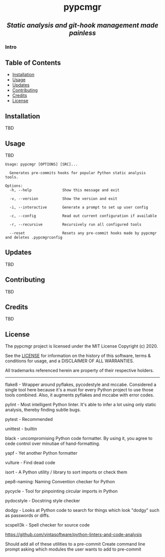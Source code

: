 <h1 align="center">pypcmgr</h2>
<h2 align="center"><i>Static analysis and git-hook management made painless</i></h2>

### Intro

## Table of Contents
- [Installation](#Installation)
- [Usage](#Usage)
- [Updates](#Updates)
- [Contributing](#Contributing)
- [Credits](#Credits)
- [License](#License)


## Installation
TBD

## Usage
TBD
```
Usage: pypcmgr [OPTIONS] [SRC]...

  Generates pre-commits hooks for popular Python static analysis tools.

Options:
  -h, --help              Show this message and exit
  
  -v, --version           Show the version and exit
  
  -i, --interactive       Generate a prompt to set up user config
  
  -c, --config            Read out current configuration if available
  
  -r, --recursive         Recursively run all configured tools
  
  --reset                 Resets any pre-commit hooks made by pypcmgr and deletes .pypcmgrconfig
```

## Updates
TBD

## Contributing
TBD

## Credits
TBD

## License
The pypcmgr project is licensed under the MIT License Copyright (c) 2020.

See the [LICENSE](https://github.com/cdkini/pypcmgr/blob/master/LICENSE) for information on the history of this software, terms & conditions for usage, and a DISCLAIMER OF ALL WARRANTIES.

All trademarks referenced herein are property of their respective holders.



---

flake8 - Wrapper around pyflakes, pycodestyle and mccabe. Considered a single tool here because it's a must for every Python project to use those tools combined. Also, it augments pyflakes and mccabe with error codes.

pylint - Most intelligent Python linter. It's able to infer a lot using only static analysis, thereby finding subtle bugs.

pytest - Recommended

unittest - builtin

black - uncompromising Python code formatter. By using it, you agree to cede control over minutiae of hand-formatting.

yapf - Yet another Python formatter

vulture - Find dead code

isort - A Python utility / library to sort imports or check them

pep8-naming: Naming Convention checker for Python

pycycle - Tool for pinpointing circular imports in Python

pydocstyle - Docstring style checker

dodgy - Looks at Python code to search for things which look "dodgy" such as passwords or diffs.

scspell3k - Spell checker for source code



https://github.com/vintasoftware/python-linters-and-code-analysis


Should add all of these utilities to a pre-commit
Create command line prompt asking which modules the user wants to add to pre-commit
